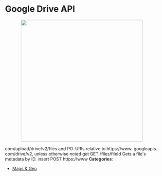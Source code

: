 # Google Drive API

<p align="center">
    <img width="400" src="https://raw.githubusercontent.com/awesome-apis/awesome-apis/apis/google-drive-api/logo_256x256.png" />
</p>


com/upload/drive/v2/files and PO. URIs relative to https://www. googleapis. com/drive/v2, unless otherwise noted get GET /files/fileId Gets a file's metadata by ID.  insert POST https://www
**Categories**:

- [Maps & Geo](https://github/awesome-apis/awesome-apis#maps-and-geo)



